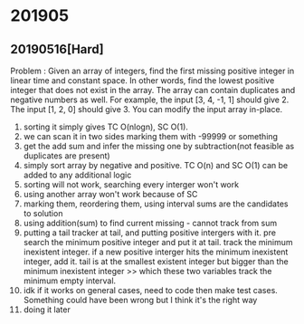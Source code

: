 # 201905

## 20190516[Hard]
Problem : Given an array of integers, find the first missing positive integer in linear time and constant space. In other words, find the lowest positive integer that does not exist in the array. The array can contain duplicates and negative numbers as well.
For example, the input [3, 4, -1, 1] should give 2. The input [1, 2, 0] should give 3.
You can modify the input array in-place.

1. sorting it simply gives TC O(nlogn), SC O(1).
2. we can scan it in two sides marking them with -99999 or something
3. get the add sum and infer the missing one by subtraction(not feasible as duplicates are present)
4. simply sort array by negative and positive. TC O(n) and SC O(1) can be added to any additional logic
5. sorting will not work, searching every interger won't work
6. using another array won't work because of SC
7. marking them, reordering them, using interval sums are the candidates to solution
8. using addition(sum) to find current missing - cannot track from sum
9. putting a tail tracker at tail, and putting positive intergers with it. pre search the minimum positive integer and put it at tail. track the minimum inexistent integer. if a new positive interger hits the minimum inexistent integer, add it. tail is at the smallest existent integer but bigger than the minimum inexistent integer >> which these two variables track the minimum empty interval.
10. idk if it works on general cases, need to code then make test cases. Something could have been wrong but I think it's the right way
11. doing it later
